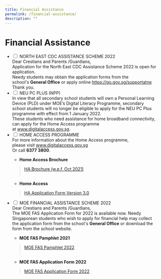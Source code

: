 ```yaml
---
title: Financial Assistance
permalink: /financial-assistance/
description: ""
---
```

<h1>Financial Assistance</h1>

<ul class="jekyllcodex_accordion">

<li>
<input type="checkbox" id="accordion1">
<label for="accordion1">NORTH EAST CDC ASSISTANCE SCHEME 2022</label>
<div>
<div>Dear Crestians and Parents /Guardians,</div>
<div>Application for the North East CDC Assistance Scheme 2022 is open for application.</div>
<div>Needy students may obtain the application forms from the school's&nbsp;<strong>General Office</strong>&nbsp;or apply online&nbsp;<a href="https://go.gov.sg/supportatne" target="_blank" rel="noopener">https://go.gov.sg/supportatne</a></div>
<div>Thank you.</div>
</div>
</li>

<li>
<input type="checkbox" id="accordion2">
<label for="accordion2">NEU PC PLUS (NPP)</label>
<div>In view that all secondary school students will own a Personal Learning Device (PLD) under MOE&rsquo;s Digital Literacy Programme, secondary school students will no longer be eligible to apply for the NEU PC Plus programme with effect from 1 January 2022.</div>
<div>These students who need assistance for home broadband connectivity, can apply for the Home Access programme at&nbsp;<a href="http://www.digitalaccess.gov.sg/" target="_blank" rel="noopener">www.digitalaccess.gov.sg</a>.</div>
</li>
		
<li>
<input type="checkbox" id="accordion3">
<label for="accordion3">HOME ACCESS PROGRAMME</label>
<div>For more information about the Home Access programme, please&nbsp;visit&nbsp;<a href="http://www.digitalaccess.gov.sg/" target="_blank" rel="noopener">www.digitalaccess.gov.sg</a></div>
<div>Or call&nbsp;<strong>6377 3800</strong>.</div>
<div>
<ul>
<li><strong>Home Access Brochure</strong></li>
</ul>
<blockquote><a href="/HA 3.0 Brochure WEF Oct 2021" target="_blank" rel="noopener">HA Brochure (w.e.f. Oct 2021)<br /><br /></a></blockquote>
</div>
<div>
<ul>
<li><strong>Home Access</strong></li>
</ul>
</div>
<blockquote>
<div><a href="/ha30-application-form_Version 3 Oct 2021.pdf" target="_blank" rel="noopener">HA Application Form Version 3.0</a></div>
</blockquote>
	
</li>
		
<li>
<input type="checkbox" id="accordion4">
<label for="accordion4">MOE FINANCIAL ASSISTANCE SCHEME 2022</label>
<div>Dear Crestians and Parents /Guardians,</div>
<div>The MOE FAS Application Form for 2022 is available now. Needy Singaporean students who wish to apply for financial help may collect the application form from the school's&nbsp;<strong>General Office</strong>&nbsp;or download the form from the school website.</div>
<div></div>
<div>
<ul>
<li><strong>MOE FAS Pamphlet 2021</strong></li>
</ul>
</div>
<blockquote><a href="MOE FAS Pamphlet 2022.pdf" target="_blank" rel="noopener">MOE FAS Pamphlet 2022<br /><br /></a></blockquote>
<ul>
<li><strong>MOE FAS Application Form 2022</strong></li>
</ul>
<blockquote><a href="/MOE FAS Application Form 2022" target="_blank" rel="noopener">MOE FAS Application Form 2022</a></blockquote>
</li>
</ul>